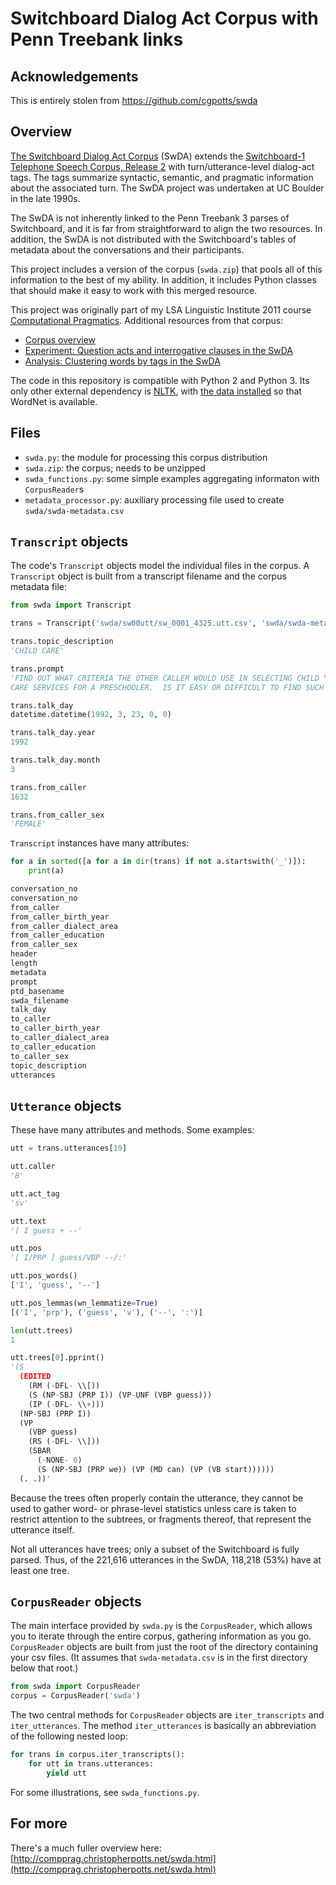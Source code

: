 Switchboard Dialog Act Corpus with Penn Treebank links
=========================

## Acknowledgements

This is entirely stolen from https://github.com/cgpotts/swda

## Overview

[The Switchboard Dialog Act Corpus](http://www.stanford.edu/~jurafsky/ws97/) (SwDA) extends
the [Switchboard-1 Telephone Speech Corpus, Release 2](http://www.ldc.upenn.edu/Catalog/CatalogEntry.jsp?catalogId=LDC97S62) 
with turn/utterance-level dialog-act tags. The tags summarize syntactic,
semantic, and pragmatic information about the associated turn.  The
SwDA project was undertaken at UC Boulder in the late 1990s.

The SwDA is not inherently linked to the Penn Treebank 3 parses of
Switchboard, and it is far from straightforward to align the two
resources. In addition, the SwDA is not distributed with the
Switchboard's tables of metadata about the conversations and their
participants.  

This project includes a version of the corpus (`swda.zip`) that
pools all of this information to the best of my ability. In addition,
it includes Python classes that should make it easy to work with
this merged resource.

This project was originally part of my LSA Linguistic Institute 2011
course [Computational Pragmatics](http://compprag.christopherpotts.net/index.html). 
Additional resources from that corpus:

* [Corpus overview](http://compprag.christopherpotts.net/swda.html)
* [Experiment: Question acts and interrogative clauses in the SwDA](http://compprag.christopherpotts.net/swda-clausetyping.html)
* [Analysis: Clustering words by tags in the SwDA](http://compprag.christopherpotts.net/swda-clustering.html)

The code in this repository is compatible with Python 2 and Python 3.
Its only other external dependency is [NLTK](http://www.nltk.org/install.html), 
with [the data installed](http://www.nltk.org/data.html)
so that WordNet is available.


## Files

* `swda.py`: the module for processing this corpus distribution
* `swda.zip`: the corpus; needs to be unzipped
* `swda_functions.py`: some simple examples aggregating informaton with `CorpusReader`s
* `metadata_processor.py`: auxiliary processing file used to create `swda/swda-metadata.csv`


## `Transcript` objects

The code's `Transcript` objects model the individual files in the corpus. 
A `Transcript` object is built from a transcript filename and the corpus 
metadata file:

```python
from swda import Transcript

trans = Transcript('swda/sw00utt/sw_0001_4325.utt.csv', 'swda/swda-metadata.csv')

trans.topic_description
'CHILD CARE'

trans.prompt
'FIND OUT WHAT CRITERIA THE OTHER CALLER WOULD USE IN SELECTING CHILD \
CARE SERVICES FOR A PRESCHOOLER.  IS IT EASY OR DIFFICULT TO FIND SUCH CARE?'

trans.talk_day
datetime.datetime(1992, 3, 23, 0, 0)

trans.talk_day.year
1992

trans.talk_day.month
3

trans.from_caller
1632

trans.from_caller_sex
'FEMALE'
```

`Transcript` instances have many attributes:

```python
for a in sorted([a for a in dir(trans) if not a.startswith('_')]):
	print(a)

conversation_no
conversation_no
from_caller
from_caller_birth_year
from_caller_dialect_area
from_caller_education
from_caller_sex
header
length
metadata
prompt
ptd_basename
swda_filename
talk_day
to_caller
to_caller_birth_year
to_caller_dialect_area
to_caller_education
to_caller_sex
topic_description
utterances
```


## `Utterance` objects

These have many attributes and methods. Some examples:

```python
utt = trans.utterances[19]

utt.caller
'B'

utt.act_tag
'sv'

utt.text
'[ I guess + --'

utt.pos
'[ I/PRP ] guess/VBP --/:'

utt.pos_words()
['I', 'guess', '--']

utt.pos_lemmas(wn_lemmatize=True)
[('I', 'prp'), ('guess', 'v'), ('--', ':')]

len(utt.trees)
1

utt.trees[0].pprint()
'(S
  (EDITED
    (RM (-DFL- \\[))
    (S (NP-SBJ (PRP I)) (VP-UNF (VBP guess)))
    (IP (-DFL- \\+)))
  (NP-SBJ (PRP I))
  (VP
    (VBP guess)
    (RS (-DFL- \\]))
    (SBAR
      (-NONE- 0)
      (S (NP-SBJ (PRP we)) (VP (MD can) (VP (VB start))))))
  (. .))'
```

Because the trees often properly contain the utterance, they cannot be used to 
gather word- or phrase-level statistics unless care is taken to restrict attention 
to the subtrees, or fragments thereof, that represent the utterance itself.

Not all utterances have trees; only a subset of the Switchboard is fully parsed.
Thus, of the 221,616 utterances in the SwDA, 118,218 (53%) have at least one
tree.



## `CorpusReader` objects

The main interface provided by `swda.py` is the `CorpusReader`, which allows you to 
iterate through the entire corpus, gathering information as you go. `CorpusReader` 
objects are built from just the root of the directory containing your csv files. 
(It assumes that `swda-metadata.csv` is in the first directory below that root.)

```python
from swda import CorpusReader
corpus = CorpusReader('swda')
```

The two central methods for `CorpusReader` objects are `iter_transcripts`
and `iter_utterances`. The method `iter_utterances` is basically an abbreviation 
of the following nested loop:

```python
for trans in corpus.iter_transcripts():
    for utt in trans.utterances:
        yield utt
```

For some illustrations, see `swda_functions.py`.


## For more

There's a much fuller overview here: 
[http://compprag.christopherpotts.net/swda.html](http://compprag.christopherpotts.net/swda.html)

